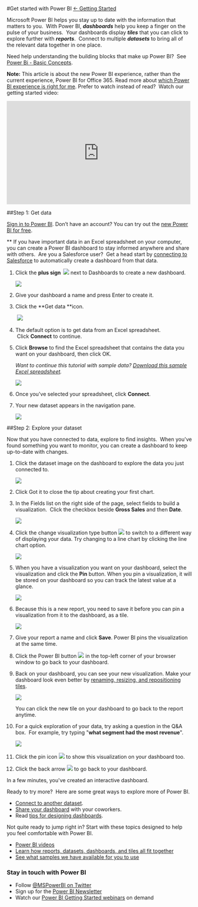 <properties 
   pageTitle="Get started with Power BI" 
   description="Get started with Power BI" 
   services="powerbi" 
   documentationCenter="" 
   authors="v-anpasi" 
   manager="mblythe" 
   editor=""
   tags=""/>
 
<tags
   ms.service="powerbi"
   ms.devlang="NA"
   ms.topic="article"
   ms.tgt_pltfrm="NA"
   ms.workload="powerbi"
   ms.date=""
   ms.author="v-anpasi"/>

#Get started with Power BI
[← Getting Started](https://support.powerbi.com/knowledgebase/topics/63037-getting-started)

Microsoft Power BI helps you stay up to date with the information that matters to you.  With Power BI, ***dashboards*** help you keep a finger on the pulse of your business.  Your dashboards display ***tiles*** that you can click to explore further with ***reports***.  Connect to multiple ***datasets*** to bring all of the relevant data together in one place.

Need help understanding the building blocks that make up Power BI?  See [Power Bi - Basic Concepts](http://support.powerbi.com/knowledgebase/articles/487029-power-bi-preview-basic-concepts). 

**Note:** This article is about the new Power BI experience, rather than the current experience, Power BI for Office 365. Read more about [which Power BI experience is right for me](https://support.powerbi.com/knowledgebase/articles/492388).
Prefer to watch instead of read?  Watch our getting started video:

<p><span><iframe width="500" height="281" frameborder="0" data-embed-url="https://www.youtube.com/watch?v=UE001nxTKqg" allowfullscreen="" scrolling="no" src="https://cdn.embedly.com/widgets/media.html?src=https%3A%2F%2Fwww.youtube.com%2Fembed%2FUE001nxTKqg%3Fwmode%3Dtransparent%26feature%3Doembed&amp;wmode=transparent&amp;url=https%3A%2F%2Fwww.youtube.com%2Fwatch%3Fv%3DUE001nxTKqg&amp;image=https%3A%2F%2Fi.ytimg.com%2Fvi%2FUE001nxTKqg%2Fhqdefault.jpg&amp;key=92cb8bc08566453cb1d8d02838cb7b06&amp;type=text%2Fhtml&amp;schema=youtube" class="embedly-embed"></iframe></span><br></p>


##Step 1: Get data

[Sign in to Power BI](http://www.powerbi.com/). Don’t have an account? You can try out the [new Power BI for free](http://www.powerbi.com/ "try out the new Power BI for free").

** If you have important data in an Excel spreadsheet on your computer, you can create a Power BI dashboard to stay informed anywhere and share with others.  Are you a Salesforce user?  Get a head start by [connecting to Salesforce](http://support.powerbi.com/knowledgebase/articles/424863) to automatically create a dashboard from that data.

1.  Click the **plus sign  ![](media/powerbi-service-get-started/PBI_PlusIcon.png)**﻿ next to Dashboards to create a new dashboard.  

    ![](media/powerbi-service-get-started/gettingstart1.png)
2.  ﻿Give your dashboard a name and press Enter to create it.
    
3.  Click the **Get data **﻿icon.  

    ﻿ ![](media/powerbi-service-get-started/PBI_GetData.png)
4.  **﻿**﻿The default option is to get data from an Excel spreadsheet.  Click **Connect** ﻿to continue.

5.  Click **﻿Browse** ﻿to find the Excel spreadsheet that contains the data you want on your dashboard, then click OK.

    *﻿﻿Want to continue this tutorial with sample data? [Download this sample Excel spreadsheet](http://go.microsoft.com/fwlink/?LinkID=521962).*

    ![](media/powerbi-service-get-started/gettingstart2.png)
    
6.  Once you've selected your spreadsheet, click **Connect**.
7.  Your new dataset appears in the navigation pane.

    ![](media/powerbi-service-get-started/gettingstart3.png)
    

##Step 2: Explore your dataset

Now that you have connected to data, explore to find insights.  When you've found something you want to monitor, you can create a dashboard to keep up-to-date with changes.

1.  Click the dataset image on the dashboard to explore the data you just connected to.
    
    ![](media/powerbi-service-get-started/gettingstart4.png)
2.  Click Got it to close the tip about creating your first chart.
3.  In the Fields list on the right side of the page, select fields to build a visualization.  Click the checkbox beside **﻿Gross Sales**﻿ and then **﻿Date**﻿.

    ![](media/powerbi-service-get-started/fields.png)
    
4.  Click the change visualization type button ![](media/powerbi-service-get-started/change-viz-icon.png) to switch to a different way of displaying your data. Try changing to a line chart by clicking the line chart option.

	![](media/powerbi-service-get-started/gettingstart5.png)
5.  When you have a visualization you want on your dashboard, select the visualization and click the **﻿Pin** ﻿button. When you pin a visualization, it will be stored on your dashboard so you can track the latest value at a glance.

    ![](media/powerbi-service-get-started/pin.png)
    
6.  Because this is a new report, you need to save it before you can pin a visualization from it to the dashboard, as a tile. 

    ![](media/powerbi-service-get-started/PBI_GetStartSaveB4Pin.png)
    
7.  Give your report a name and click **Save**. Power BI pins the visualization at the same time.
8.  Click the Power BI button ![](media/powerbi-service-get-started/PBI_WaffleIcon.png) in the top-left corner of your browser window to go back to your dashboard. 

9.  Back on your dashboard, you can see your new visualization. Make your dashboard look even better by [renaming, resizing, and repositioning tiles](http://support.powerbi.com/knowledgebase/articles/424878).﻿﻿

    ![](media/powerbi-service-get-started/gettingstart6.png)
    
    You can click the new tile on your dashboard to go back to the report anytime.
    
10. For a quick exploration of your data, try asking a question in the Q&A box.  For example, try typing "**what segment had the most revenue**".﻿

    ﻿![](media/powerbi-service-get-started/PBI_GetStartQnA.png)
11. Click the pin icon ![](media/powerbi-service-get-started/PBI_PinIcon.png) to show this visualization on your dashboard too.
12. Click the back arrow ![](media/powerbi-service-get-started/PBI_QABackArrow.png) to go back to your dashboard.

In a few minutes, you've created an interactive dashboard.

Ready to try more?  Here are some great ways to explore more of Power BI.

-   [Connect to another dataset](https://powerbi.uservoice.com/knowledgebase/articles/434354).
-   [Share your dashboard](http://support.powerbi.com/knowledgebase/articles/431008-share-a-dashboard) with your coworkers.
-   Read [tips for designing dashboards](http://support.powerbi.com/knowledgebase/articles/433616-tips-for-designing-a-great-dashboard).

Not quite ready to jump right in? Start with these topics designed to help you feel comfortable with Power BI.

-   [Power BI videos](http://support.powerbi.com/knowledgebase/articles/475702-power-bi-preview-videos)
-   [Learn how reports, datasets, dashboards, and tiles all fit together](http://support.powerbi.com/knowledgebase/articles/487029-power-bi-preview-basic-concepts)
-   [See what samples we have available for you to use](http://support.powerbi.com/knowledgebase/articles/471112-sample-datasets)

### Stay in touch with Power BI

-   Follow [@MSPowerBI on Twitter](https://twitter.com/mspowerbi)
-   Sign up for the [Power BI Newsletter](http://www.microsoft.com/en-us/powerBI/newsletter.aspx)
-   Watch our [Power BI Getting Started webinars](http://www.microsoft.com/en-us/powerBI/webinars.aspx) on demand